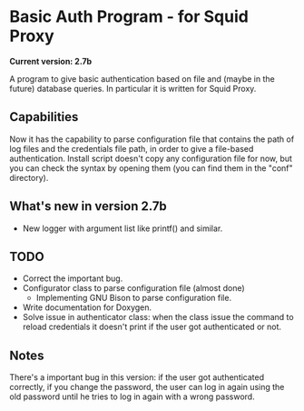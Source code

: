 Basic Auth Program - for Squid Proxy
=======================

**Current version: 2.7b**

A program to give basic authentication based on file and (maybe in the future) database queries. In particular it is written for Squid Proxy.

Capabilities
-----

Now it has the capability to parse configuration file that contains the path of log files and the credentials file path, in order to give a file-based authentication.
Install script doesn't copy any configuration file for now, but you can check the syntax by opening them (you can find them in the "conf" directory).

What's new in version 2.7b
-----

* New logger with argument list like printf() and similar.

TODO
-----

* Correct the important bug.
* Configurator class to parse configuration file (almost done)
  * Implementing GNU Bison to parse configuration file.
* Write documentation for Doxygen.
* Solve issue in authenticator class: when the class issue the command to reload credentials it doesn't print if the user got authenticated or not.

Notes
-----

There's a important bug in this version: if the user got authenticated correctly, if you change the password, the user can log in again using the old password until he tries to log in again with a wrong password.
